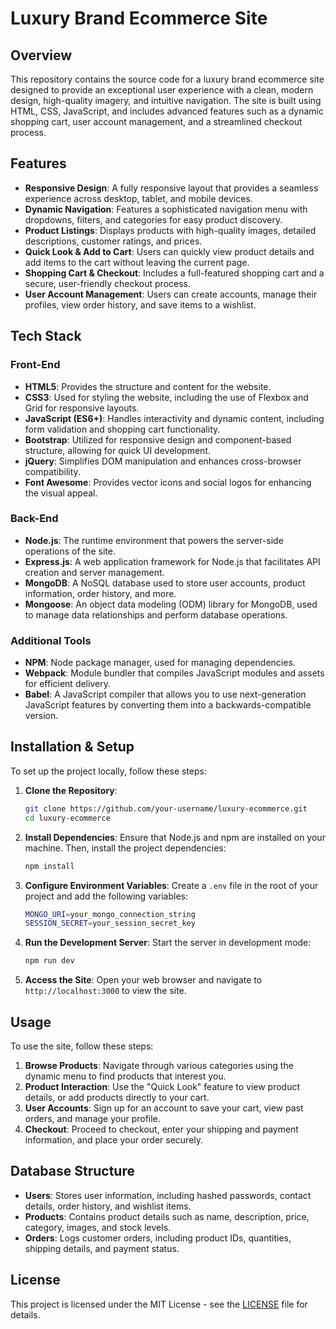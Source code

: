 

# Luxury Brand Ecommerce Site

## Overview

This repository contains the source code for a luxury brand ecommerce site designed to provide an exceptional user experience with a clean, modern design, high-quality imagery, and intuitive navigation. The site is built using HTML, CSS, JavaScript, and includes advanced features such as a dynamic shopping cart, user account management, and a streamlined checkout process.

## Features

- **Responsive Design**: A fully responsive layout that provides a seamless experience across desktop, tablet, and mobile devices.
- **Dynamic Navigation**: Features a sophisticated navigation menu with dropdowns, filters, and categories for easy product discovery.
- **Product Listings**: Displays products with high-quality images, detailed descriptions, customer ratings, and prices.
- **Quick Look & Add to Cart**: Users can quickly view product details and add items to the cart without leaving the current page.
- **Shopping Cart & Checkout**: Includes a full-featured shopping cart and a secure, user-friendly checkout process.
- **User Account Management**: Users can create accounts, manage their profiles, view order history, and save items to a wishlist.

## Tech Stack

### Front-End

- **HTML5**: Provides the structure and content for the website.
- **CSS3**: Used for styling the website, including the use of Flexbox and Grid for responsive layouts.
- **JavaScript (ES6+)**: Handles interactivity and dynamic content, including form validation and shopping cart functionality.
- **Bootstrap**: Utilized for responsive design and component-based structure, allowing for quick UI development.
- **jQuery**: Simplifies DOM manipulation and enhances cross-browser compatibility.
- **Font Awesome**: Provides vector icons and social logos for enhancing the visual appeal.

### Back-End

- **Node.js**: The runtime environment that powers the server-side operations of the site.
- **Express.js**: A web application framework for Node.js that facilitates API creation and server management.
- **MongoDB**: A NoSQL database used to store user accounts, product information, order history, and more.
- **Mongoose**: An object data modeling (ODM) library for MongoDB, used to manage data relationships and perform database operations.

### Additional Tools

- **NPM**: Node package manager, used for managing dependencies.
- **Webpack**: Module bundler that compiles JavaScript modules and assets for efficient delivery.
- **Babel**: A JavaScript compiler that allows you to use next-generation JavaScript features by converting them into a backwards-compatible version.

## Installation & Setup

To set up the project locally, follow these steps:

1. **Clone the Repository**:
   ```bash
   git clone https://github.com/your-username/luxury-ecommerce.git
   cd luxury-ecommerce
   ```

2. **Install Dependencies**:
   Ensure that Node.js and npm are installed on your machine. Then, install the project dependencies:
   ```bash
   npm install
   ```

3. **Configure Environment Variables**:
   Create a `.env` file in the root of your project and add the following variables:
   ```bash
   MONGO_URI=your_mongo_connection_string
   SESSION_SECRET=your_session_secret_key
   ```

4. **Run the Development Server**:
   Start the server in development mode:
   ```bash
   npm run dev
   ```

5. **Access the Site**:
   Open your web browser and navigate to `http://localhost:3000` to view the site.

## Usage

To use the site, follow these steps:

1. **Browse Products**: Navigate through various categories using the dynamic menu to find products that interest you.
2. **Product Interaction**: Use the "Quick Look" feature to view product details, or add products directly to your cart.
3. **User Accounts**: Sign up for an account to save your cart, view past orders, and manage your profile.
4. **Checkout**: Proceed to checkout, enter your shipping and payment information, and place your order securely.

## Database Structure

- **Users**: Stores user information, including hashed passwords, contact details, order history, and wishlist items.
- **Products**: Contains product details such as name, description, price, category, images, and stock levels.
- **Orders**: Logs customer orders, including product IDs, quantities, shipping details, and payment status.

## License

This project is licensed under the MIT License - see the [LICENSE](LICENSE) file for details.

